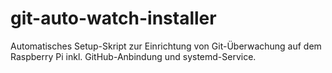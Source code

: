 # git-auto-watch-installer

Automatisches Setup-Skript zur Einrichtung von Git-Überwachung auf dem Raspberry Pi inkl. GitHub-Anbindung und systemd-Service.
